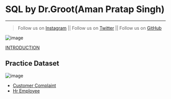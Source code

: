 # SQL by Dr.Groot(Aman Pratap Singh)
---
>Follow us on [Instagram](https://www.instagram.com/datascience.drgroot/) || 
>Follow us on [Twitter](https://twitter.com/DrGroot7) || 
>Follow us on [GitHub](www.github.com/dr-groot)

![image](https://user-images.githubusercontent.com/63160825/119977852-87f7c280-bfd6-11eb-9d5b-3ac93d7da166.png)


[INTRODUCTION](intro.md)



## Practice Dataset

![image](https://user-images.githubusercontent.com/63160825/119978089-d7d68980-bfd6-11eb-84e0-735a9b2962ab.png)

+ [Customer Complaint](CustomerComplaint.csv)
+ [Hr Employee](hremployee.csv)
